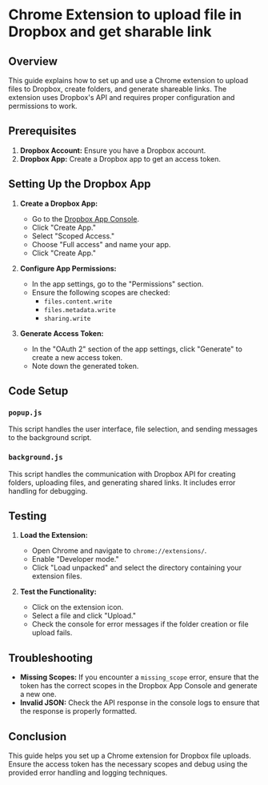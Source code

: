 # Chrome Extension to upload file in Dropbox and get sharable link



## Overview

This guide explains how to set up and use a Chrome extension to upload files to Dropbox, create folders, and generate shareable links. The extension uses Dropbox's API and requires proper configuration and permissions to work.

## Prerequisites

1. **Dropbox Account:** Ensure you have a Dropbox account.
2. **Dropbox App:** Create a Dropbox app to get an access token.

## Setting Up the Dropbox App

1. **Create a Dropbox App:**
   - Go to the [Dropbox App Console](https://www.dropbox.com/developers/apps).
   - Click "Create App."
   - Select "Scoped Access."
   - Choose "Full access" and name your app.
   - Click "Create App."

2. **Configure App Permissions:**
   - In the app settings, go to the "Permissions" section.
   - Ensure the following scopes are checked:
     - `files.content.write`
     - `files.metadata.write`
     - `sharing.write`

3. **Generate Access Token:**
   - In the "OAuth 2" section of the app settings, click "Generate" to create a new access token.
   - Note down the generated token.

## Code Setup

### `popup.js`

This script handles the user interface, file selection, and sending messages to the background script.

### `background.js`

This script handles the communication with Dropbox API for creating folders, uploading files, and generating shared links. It includes error handling for debugging.


## Testing

1. **Load the Extension:**
   - Open Chrome and navigate to `chrome://extensions/`.
   - Enable "Developer mode."
   - Click "Load unpacked" and select the directory containing your extension files.

2. **Test the Functionality:**
   - Click on the extension icon.
   - Select a file and click "Upload."
   - Check the console for error messages if the folder creation or file upload fails.

## Troubleshooting

- **Missing Scopes:** If you encounter a `missing_scope` error, ensure that the token has the correct scopes in the Dropbox App Console and generate a new one.
- **Invalid JSON:** Check the API response in the console logs to ensure that the response is properly formatted.

## Conclusion

This guide helps you set up a Chrome extension for Dropbox file uploads. Ensure the access token has the necessary scopes and debug using the provided error handling and logging techniques.
